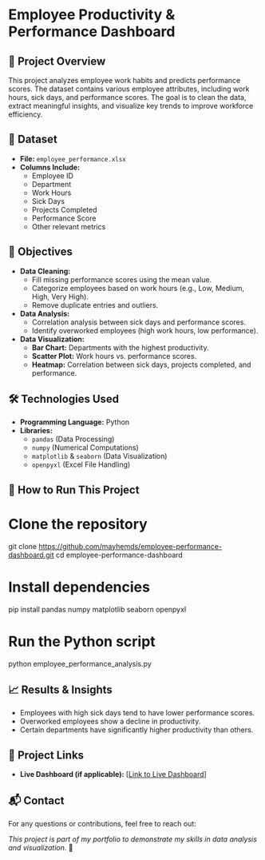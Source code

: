# Employee Productivity & Performance Dashboard

## 📌 Project Overview

This project analyzes employee work habits and predicts performance scores. The dataset contains various employee attributes, including work hours, sick days, and performance scores. The goal is to clean the data, extract meaningful insights, and visualize key trends to improve workforce efficiency.

## 📂 Dataset

- **File:** `employee_performance.xlsx`
- **Columns Include:**
  - Employee ID
  - Department
  - Work Hours
  - Sick Days
  - Projects Completed
  - Performance Score
  - Other relevant metrics

## 🎯 Objectives

- **Data Cleaning:**
  - Fill missing performance scores using the mean value.
  - Categorize employees based on work hours (e.g., Low, Medium, High, Very High).
  - Remove duplicate entries and outliers.
- **Data Analysis:**
  - Correlation analysis between sick days and performance scores.
  - Identify overworked employees (high work hours, low performance).
- **Data Visualization:**
  - **Bar Chart:** Departments with the highest productivity.
  - **Scatter Plot:** Work hours vs. performance scores.
  - **Heatmap:** Correlation between sick days, projects completed, and performance.

## 🛠️ Technologies Used

- **Programming Language:** Python
- **Libraries:**
  - `pandas` (Data Processing)
  - `numpy` (Numerical Computations)
  - `matplotlib` & `seaborn` (Data Visualization)
  - `openpyxl` (Excel File Handling)

## 🚀 How to Run This Project


# Clone the repository
git clone https://github.com/mayhemds/employee-performance-dashboard.git
cd employee-performance-dashboard

# Install dependencies
pip install pandas numpy matplotlib seaborn openpyxl

# Run the Python script
python employee_performance_analysis.py

## 📈 Results & Insights

- Employees with high sick days tend to have lower performance scores.
- Overworked employees show a decline in productivity.
- Certain departments have significantly higher productivity than others.

## 🔗 Project Links

- **Live Dashboard (if applicable):** [[Link to Live Dashboard](https://employee-appuctivity-performance-l97jywvpomphn9vxu3fqze.streamlit.app/)]

## 📬 Contact

For any questions or contributions, feel free to reach out:

_This project is part of my portfolio to demonstrate my skills in data analysis and visualization._ 🚀

